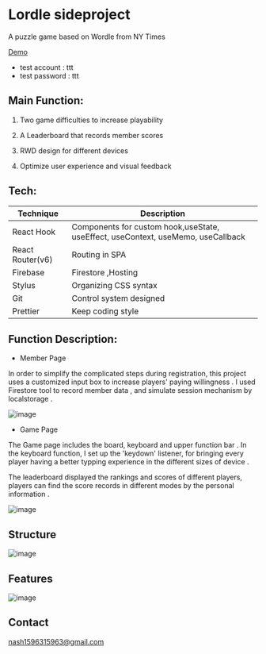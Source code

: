 # Lordle sideproject

A puzzle game based on Wordle from NY Times

[Demo](https://lordle-77474.web.app/)

* test account : ttt
* test password : ttt

## Main Function:

1. Two game difficulties to increase playability

2. A Leaderboard that records member scores

3. RWD design for different devices

4. Optimize user experience and visual feedback

## Tech:

| Technique | Description |
| --------- | ----------- |
| React Hook| Components for custom hook,useState, useEffect, useContext, useMemo, useCallback |
| React Router(v6) | Routing in SPA |
| Firebase | Firestore ,Hosting |
| Stylus | Organizing CSS syntax |
| Git | Control system designed |
| Prettier | Keep coding style |

## Function Description:

- Member Page

In order to simplify the complicated steps during registration, this project uses a customized input box to increase players' paying willingness . 
I used Firestore tool to record member data , and simulate session mechanism by localstorage .

![image](https://nash15963.github.io/lordle/img/login.png)

- Game Page

The Game page includes the board, keyboard and upper function bar .
In the keyboard function, I set up the 'keydown' listener, for bringing every player having a better typping experience in the different sizes of device .

The leaderboard displayed the rankings and scores of different players, players can find the score records in different modes by the personal information .

![image](https://nash15963.github.io/lordle/img/main.png)

## Structure

![image](https://nash15963.github.io/lordle/img/Structure.png)

## Features
![image](https://nash15963.github.io/lordle/img/LordleIntrodution.gif)

## Contact

nash1596315963@gmail.com